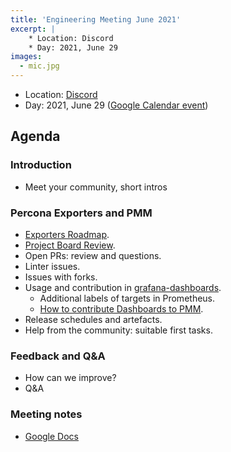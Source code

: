 ```yaml
---
title: 'Engineering Meeting June 2021'
excerpt: |
    * Location: Discord
    * Day: 2021, June 29
images:
  - mic.jpg
---
```


* Location: [Discord](http://per.co.na/discord)
* Day: 2021, June 29 ([Google Calendar event](https://calendar.google.com/calendar/u/0/r/eventedit/copy/NXVpMGxhYW9vZzB1NjZpYmxxbjM1dGRoYmlfMjAyMTA1MjVUMTQwMDAwWiBjX3NsaG5uaTIxdm9wNnI2MWt0OGFpMjZsNjRnQGc/ZGVuaXMua29uZHJhdGVua29AZ21haWwuY29t?scp=ALL&sf=true))


## Agenda

### Introduction

* Meet your community, short intros

### Percona Exporters and PMM

* [Exporters Roadmap](https://percona.community/blog/2021/06/11/exporters-roadmap/).
* [Project Board Review](https://github.com/orgs/percona/projects/2).
* Open PRs: review and questions.
* Linter issues.
* Issues with forks.
* Usage and contribution in [grafana-dashboards](https://github.com/percona/grafana-dashboards/tree/PMM-2.0/dashboards).
    * Additional labels  of targets in  Prometheus.
    * [How to contribute Dashboards to PMM](https://www.percona.com/community-blog/2020/05/04/how-to-contribute-dashboards-to-pmm/).
* Release schedules and artefacts.
* Help from the community: suitable first tasks.

### Feedback and Q&A

* How can we improve?
* Q&A


### Meeting notes

* [Google Docs](https://docs.google.com/document/d/1DYKJ8IvOD2UWn-Vrn_wmORX1vDwpM4r_9eburP72TsY/edit?usp=sharing)
